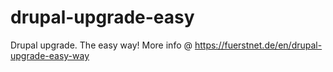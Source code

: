 # drupal-upgrade-easy
Drupal upgrade. The easy way! More info @ https://fuerstnet.de/en/drupal-upgrade-easy-way
